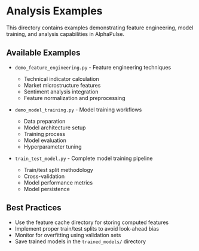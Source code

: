 # Analysis Examples

This directory contains examples demonstrating feature engineering, model training, and analysis capabilities in AlphaPulse.

## Available Examples

- `demo_feature_engineering.py` - Feature engineering techniques
  - Technical indicator calculation
  - Market microstructure features
  - Sentiment analysis integration
  - Feature normalization and preprocessing

- `demo_model_training.py` - Model training workflows
  - Data preparation
  - Model architecture setup
  - Training process
  - Model evaluation
  - Hyperparameter tuning

- `train_test_model.py` - Complete model training pipeline
  - Train/test split methodology
  - Cross-validation
  - Model performance metrics
  - Model persistence

## Best Practices

- Use the feature cache directory for storing computed features
- Implement proper train/test splits to avoid look-ahead bias
- Monitor for overfitting using validation sets
- Save trained models in the `trained_models/` directory
